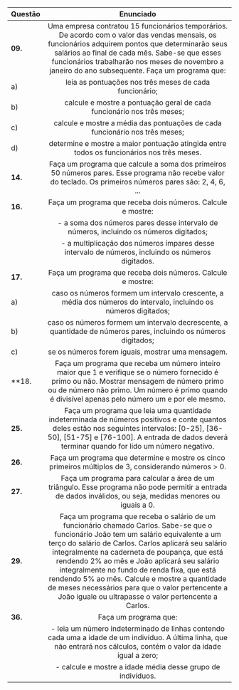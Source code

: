 Questão | Enunciado | 
:--------- | :------: | 
 **09.**| Uma empresa contratou 15 funcionários temporários. De acordo com o valor das vendas mensais, os funcionários adquirem pontos que determinarão seus salários ao final de cada mês. Sabe-se que esses funcionários trabalharão nos meses de novembro a janeiro do ano subsequente. Faça um programa que: |
a) | leia as pontuações nos três meses de cada funcionário; | 
b) | calcule e mostre a pontuação geral de cada funcionário nos três meses; | 
c) | calcule e mostre a média das pontuações de cada funcionário nos três meses; | 
d) | determine e mostre a maior pontuação atingida entre todos os funcionários nos três meses. | 
**14.** | Faça um programa que calcule a soma dos primeiros 50 números pares. Esse programa não recebe valor do teclado. Os primeiros números pares são: 2, 4, 6, ... | 
**16.** |  Faça um programa que receba dois números. Calcule e mostre: | 
|  | - a soma dos números pares desse intervalo de números, incluindo os números digitados; | 
|  | - a multiplicação dos números ímpares desse intervalo de números, incluindo os números digitados. | 
**17.** | Faça um programa que receba dois números. Calcule e mostre: | 
a) | caso os números formem um intervalo crescente, a média dos números do intervalo, incluindo os números digitados; | 
b) | caso os números formem um intervalo decrescente, a quantidade de números pares, incluindo os números digitados; | 
c) | se os números forem iguais, mostrar uma mensagem. | 
**18. | Faça um programa que receba um número inteiro maior que 1 e verifique se o número fornecido é primo ou não. Mostrar mensagem de número primo ou de número não primo. Um número é primo quando é divisível apenas pelo número um e por ele mesmo. | 
**25.** | Faça um programa que leia uma quantidade indeterminada de números positivos e conte quantos deles estão nos seguintes intervalos: [0-25], [36-50], [51-75] e [76-100]. A entrada de dados deverá terminar quando for lido um número negativo. | 
**26.** | Faça um programa que determine e mostre os cinco primeiros múltiplos de 3, considerando números > 0. | 
**27.** | Faça um programa para calcular a área de um triângulo. Esse programa não pode permitir a entrada de dados inválidos, ou seja, medidas menores ou iguais a 0. | 
**29.** | Faça um programa que receba o salário de um funcionário chamado Carlos. Sabe-se que o funcionário João tem um salário equivalente a um terço do salário de Carlos. Carlos aplicará seu salário integralmente na caderneta de poupança, que está rendendo 2% ao mês e João aplicará seu salário integralmente no fundo de renda fixa, que está rendendo 5% ao mês. Calcule e mostre a quantidade de meses necessários para que o valor pertencente a João iguale ou ultrapasse o valor pertencente a Carlos. | 
 **36.** | Faça um programa que: | 
 |  | - leia um número indeterminado de linhas contendo cada uma a idade de um indivíduo. A última linha, que não entrará nos cálculos, contém o valor da idade igual a zero; | 
 |  | - calcule e mostre a idade média desse grupo de indivíduos. | 

